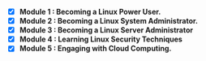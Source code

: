 





  


  - [x] **Module 1 : Becoming a Linux Power User.**
  - [x] **Module 2 : Becoming a Linux System Administrator.**
  - [x] **Module 3 : Becoming a Linux Server Administrator**
  - [x] **Module 4 : Learning Linux Security Techniques**
  - [x] **Module 5 : Engaging with Cloud Computing.**